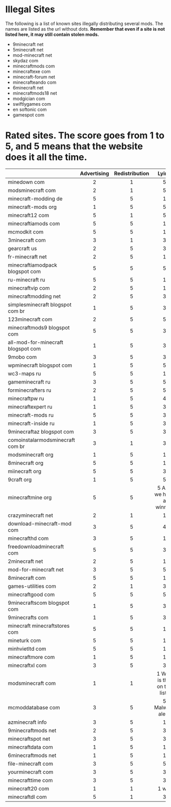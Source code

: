 Illegal Sites
=============

The following is a list of known sites illegally distributing several mods. The names are listed as the url without dots. **Remember that even if a site is not listed here, it may still contain stolen mods.**

- 9minecraft net
- 5minecraft net
- mod-minecraft net
- skydaz com
- minecraftmods com
- minecraftexe com
- minecraft-forum net
- minecrafteando com
- 6minecraft net
- minecraftmods18 net
- modgician com
- swiftlygames com
- en softonic com
- gamespot com

Rated sites. The score goes from 1 to 5, and 5 means that the website does it all the time.
===========================================================================================
|                                    | Advertising | Redistribution | Lying |
| ---------------------------------- |:-----------:|:--------------:|:-----:|
| minedown com                       |      2      |        1       |   5   |
| modsminecraft com                  |      2      |        1       |   5   |
| minecraft-modding de               |      5      |        5       |   1   |
| minecraft-mods org                 |      1      |        5       |   5   |
| minecraft12 com                    |      5      |        1       |   5   |
| minecraftiamods com                |      5      |        5       |   1   |
| mcmodkit com                       |      5      |        5       |   1   |
| 3minecraft com                     |      3      |        1       |   3   |
| gearcraft us                       |      2      |        5       |   3   |
| fr-minecraft net                   |      2      |        5       |   1   |
| minecraftiamodpack blogspot com    |      5      |        5       |   5   |
| ru-minecraft ru                    |      5      |        5       |   1   |
| minecraftvip com                   |      2      |        5       |   1   |
| minecraftmodding net               |      2      |        5       |   3   |
| simplesminecraft blogspot com br   |      1      |        5       |   3   |
| 123minecraft com                   |      2      |        5       |   5   |
| minecraftmods9 blogspot com        |      5      |        5       |   3   |
| all-mod-for-minecraft blogspot com |      1      |        5       |   3   |
| 9mobo com                          |      3      |        5       |   3   |
| wpminecraft blogspot com           |      1      |        5       |   5   |
| wc3-maps ru                        |      5      |        5       |   1   |
| gameminecraft ru                   |      3      |        5       |   5   |
| forminecrafters ru                 |      2      |        5       |   5   |
| minecraftpw ru                     |      1      |        5       |   4   |
| minecraftexpert ru                 |      1      |        5       |   3   |
| minecraft-mods ru                  |      5      |        5       |   3   |
| minecraft-inside ru                |      1      |        5       |   3   |
| 9minecraftaz blogspot com          |      3      |        5       |   3   |
| comoinstalarmodsminecraft com br   |      3      |        1       |   3   |
| modsminecraft org                  |      1      |        5       |   1   |
| 8minecraft org                     |      5      |        5       |   1   |
| miinecraft org                     |      5      |        5       |   3   |
| 9craft org                         |      1      |        5       |   5   |
| minecraftmine org                  |      5      |        5       |   5 And we have a winner!  |
| crazyminecraft net                 |      2      |        1       |   1   |
| download-minecraft-mod com         |      3      |        5       |   4   |
| minecrafthd com                    |      3      |        5       |   1   |
| freedownloadminecraft com          |      5      |        5       |   3   |
| 2minecraft net                     |      2      |        5       |   1   |
| mod-for-minecraft net              |      3      |        5       |   5   |
| 8minecraft com                     |      5      |        5       |   1   |
| games-utilities com                |      2      |        1       |   3   |
| minecraftgood com                  |      5      |        5       |   5   |
| 9minecraftscom blogspot com        |      1      |        5       |   3   |
| 9minecrafts com                    |      1      |        5       |   3   |
| minecraft minecraftstores com      |      5      |        5       |   1   |
| mineturk com                       |      5      |        5       |   1   |
| minhvietltd com                    |      5      |        5       |   1   |
| minecraftmore com                  |      1      |        5       |   1   |
| minecraftxl com                    |      3      |        5       |   3   |
| modsminecraft com                  |      1      |        1       |   1 Why is this on the list?  |
| mcmoddatabase com                  |      3      |        5       |   5 Malware alert!  |
| azminecraft info                   |      3      |        5       |   1   |
| 9minecraftmods net                 |      2      |        5       |   3   |
| minecraftspot net                  |      3      |        5       |   3   |
| minecraftdata com                  |      1      |        5       |   1   |
| 6minecraftmods net                 |      1      |        5       |   1   |
| file-minecraft com                 |      3      |        5       |   5   |
| yourminecraft com                  |      3      |        5       |   3   |
| minecrafttime com                  |      3      |        5       |   3   |
| minecraft20 com                    |      1      |        1       |   1 wot  |
| minecraftdl com                    |      5      |        1       |   3   |
